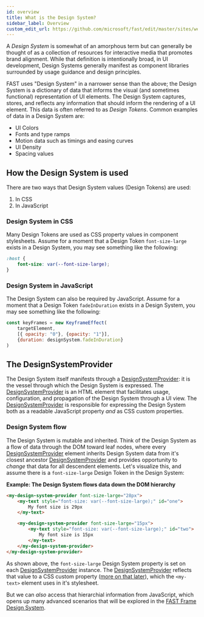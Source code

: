 ```yaml
---
id: overview
title: What is the Design System?
sidebar_label: Overview
custom_edit_url: https://github.com/microsoft/fast/edit/master/sites/website/src/docs/design-systems/overview.md
---
```

A *Design System* is somewhat of an amorphous term but can generally be thought of as a collection of resources for interactive media that promotes brand alignment. While that definition is intentionally broad, in UI development, Design Systems generally manifest as component libraries surrounded by usage guidance and design principles.

FAST uses "Design System" in a narrower sense than the above; the Design System is a dictionary of data that informs the visual (and sometimes functional) representation of UI elements. The Design System captures, stores, and reflects any information that should inform the rendering of a UI element. This data is often referred to as *Design Tokens*. Common examples of data in a Design System are:
- UI Colors
- Fonts and type ramps
- Motion data such as timings and easing curves
- UI Density
- Spacing values

## How the Design System is used
There are two ways that Design System values (Design Tokens) are used:
1. In CSS
2. In JavaScript

### Design System in CSS
Many Design Tokens are used as CSS property values in component stylesheets. Assume for a moment that a Design Token `font-size-large` exists in a Design System, you may see something like the following:

```css
:host {
    font-size: var(--font-size-large);
}
```

### Design System in JavaScript
The Design System can also be required by JavaScript. Assume for a moment that a Design Token `fadeInDuration` exists in a Design System, you may see something like the following:

```js
const keyFrames = new KeyframeEffect(
    targetElement,
    [{ opacity: "0"}, {opacity: "1"}],
    {duration: designSystem.fadeInDuration}
)
```

## The DesignSystemProvider
The Design System itself manifests through a [DesignSystemProvider](/docs/api/fast-foundation.designsystemprovider): it is the vessel through which the Design System is expressed. The [DesignSystemProvider](/docs/api/fast-foundation.designsystemprovider) is an HTML element that facilitates usage, configuration, and propagation of the Design System through a UI view. The [DesignSystemProvider](/docs/api/fast-foundation.designsystemprovider) is responsible for expressing the Design System both as a readable JavaScript property *and* as CSS custom properties.

### Design System flow
The Design System is mutable and inherited. Think of the Design System as a flow of data through the DOM toward leaf nodes, where every [DesignSystemProvider](/docs/api/fast-foundation.designsystemprovider) element inherits Design System data from it's closest ancestor [DesignSystemProvider](/docs/api/fast-foundation.designsystemprovider) and provides opportunity to *change* that data for all descendent elements. Let's visualize this, and assume there is a `font-size-large` Design Token in the Design System:

**Example: The Design System flows data down the DOM hierarchy**
```html
<my-design-system-provider font-size-large="28px">
    <my-text style="font-size: var(--font-size-large);" id="one">
        My font size is 29px
    </my-text>

    <my-design-system-provider font-size-large="15px">
        <my-text style="font-size: var(--font-size-large);" id="two">
            My font size is 15px
        </my-text>
    </my-design-system-provider>
</my-design-system-provider>
```

As shown above, the `font-size-large` Design System property is set on each [DesignSystemProvider](/docs/api/fast-foundation.designsystemprovider) instance. The [DesignSystemProvider](/docs/api/fast-foundation.designsystemprovider) reflects that value to a CSS custom property ([more on that later](/docs/design-systems/using-the-design-system#css-custom-properties)), which the `<my-text>` element uses in it's stylesheet.

But we can *also* access that hierarchial information from JavaScript, which opens up many advanced scenarios that will be explored in the [FAST Frame Design System](/docs/design-systems/fast-frame).
